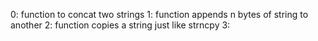 0: function to concat two strings
1: function appends n bytes of string to another
2: function copies a string just like strncpy
3:
